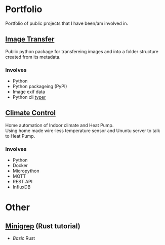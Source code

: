 # Portfolio
Portfolio of public projects that I have been/am involved in.

## [Image Transfer](https://github.com/magnussommarsjo/image_transfer)
Public python package for transfereing images and into a folder structure created from its metadata. 
### Involves
- Python
- Python packageing (PyPI)
- Image exif data
- Python cli [typer](https://typer.tiangolo.com/)

## [Climate Control](https://github.com/magnussommarsjo/climate_control)
Home automation of Indoor climate and Heat Pump.  
Using home made wire-less temperature sensor and Ununtu server to talk to Heat Pump.
### Involves
- Python
- Docker
- Micropython
- MQTT
- REST API
- InfluxDB

# Other
## [Minigrep](https://github.com/magnussommarsjo/minigrep) (Rust tutorial)
- *Basic* Rust
